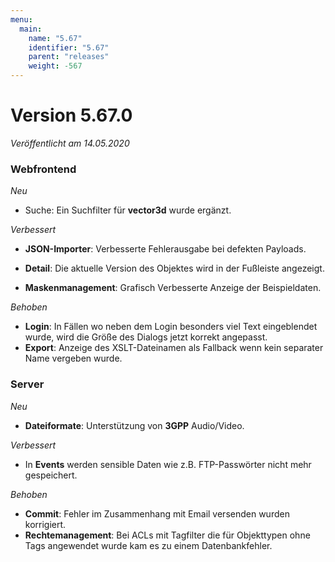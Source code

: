 ```yaml
---
menu:
  main:
    name: "5.67"
    identifier: "5.67"
    parent: "releases"
    weight: -567
---
```


# Version 5.67.0

*Veröffentlicht am 14.05.2020*

### Webfrontend

*Neu*

* Suche: Ein Suchfilter für **vector3d** wurde ergänzt.

*Verbessert*

* **JSON-Importer**: Verbesserte Fehlerausgabe bei defekten Payloads.
* **Detail**: Die aktuelle Version des Objektes wird in der Fußleiste angezeigt.

* **Maskenmanagement**: Grafisch Verbesserte Anzeige der Beispieldaten.

*Behoben*

* **Login**: In Fällen wo neben dem Login besonders viel Text eingeblendet wurde, wird die Größe des Dialogs jetzt korrekt angepasst.
* **Export**: Anzeige des XSLT-Dateinamen als Fallback wenn kein separater Name vergeben wurde.

### Server

*Neu*

* **Dateiformate**: Unterstützung von **3GPP** Audio/Video.

*Verbessert*

* In **Events** werden sensible Daten wie z.B. FTP-Passwörter nicht mehr gespeichert.

*Behoben*

* **Commit**: Fehler im Zusammenhang mit Email versenden wurden korrigiert.
* **Rechtemanagement**: Bei ACLs mit Tagfilter die für Objekttypen ohne Tags angewendet wurde kam es zu einem Datenbankfehler.